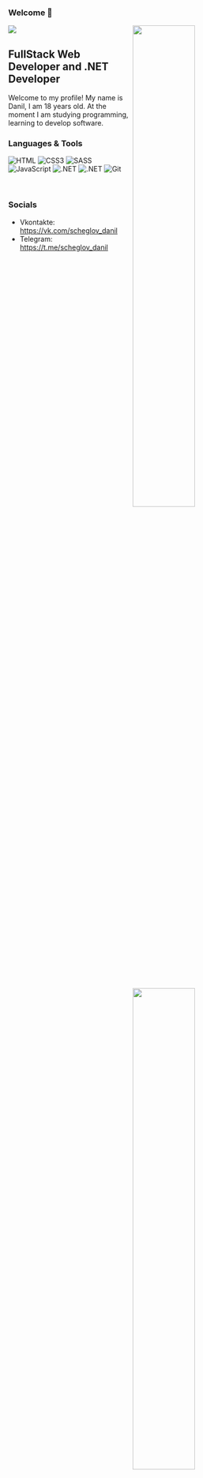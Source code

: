 ### Welcome 👋

![](https://komarev.com/ghpvc/?username=scheglovdanil)
<img width="50%" align="right" src="https://github-readme-stats.vercel.app/api?username=Awesomeeee&show_icons=true&include_all_commits=true">
<img width="50%" align="right" src="https://media.giphy.com/media/UV4rSwlTM7mnRa5l4o/giphy.gif">
<!-- [![willianrod's wakatime stats](https://github-readme-stats.vercel.app/api/wakatime?username=willianrod)](https://github.com/anuraghazra/github-readme-stats) -->
<img width="50%" align="right" src="https://github-readme-stats.vercel.app/api/wakatime?username=shadowrazeeee">


## FullStack Web Developer and .NET Developer

Welcome to my profile! My name is Danil, I am 18 years old. At the moment I am studying programming, learning to develop software.

### Languages & Tools

![HTML](https://img.shields.io/badge/-HTML5-090909?style=for-the-badge&logo=HTML5)
![CSS3](https://img.shields.io/badge/-CSS3-090909?style=for-the-badge&logo=CSS3&logoColor=blue)
![SASS](https://img.shields.io/badge/-SCSS-090909?style=for-the-badge&logo=SASS)
![JavaScript](https://img.shields.io/badge/-JavaScript-090909?style=for-the-badge&logo=JavaScript&logoColor=E9D54D)
![.NET](https://img.shields.io/badge/-CSharp-090909?style=for-the-badge&logo=csharp)
![.NET](https://img.shields.io/badge/-.NET-090909?style=for-the-badge&logo=.net)
![Git](https://img.shields.io/badge/-Git-090909?style=for-the-badge&logo=Git)

<br />

### Socials
- Vkontakte: https://vk.com/scheglov_danil
- Telegram: https://t.me/scheglov_danil
